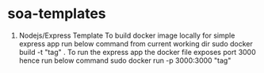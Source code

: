 # soa-templates
1. Nodejs/Express Template
   To build docker image locally for simple express app run below command from current working dir
   sudo docker build -t "tag" .
   To run the express app the docker file exposes port 3000 hence run below command
   sudo docker run -p 3000:3000 "tag"
   

